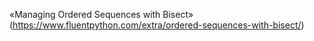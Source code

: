 «Managing Ordered Sequences with Bisect» (https://www.fluentpython.com/extra/ordered-sequences-with-bisect/)